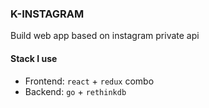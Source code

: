 ### K-INSTAGRAM

Build web app based on instagram private api

#### Stack I use

* Frontend: `react` + `redux` combo
* Backend: `go` + `rethinkdb`
